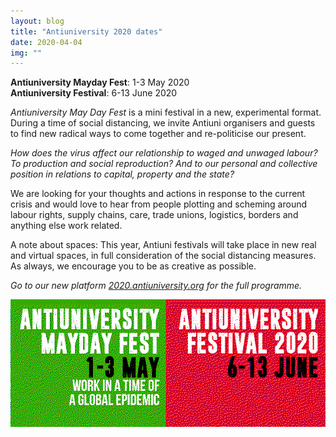 ```yaml
---
layout: blog
title: "Antiuniversity 2020 dates"
date: 2020-04-04
img: ""
---
```

**Antiuniversity Mayday Fest**: 1-3 May 2020<br/>
**Antiuniversity Festival**: 6-13 June 2020

*Antiuniversity May Day Fest* is a mini festival in a new, experimental format. During a time of social distancing, we invite Antiuni organisers and guests to find new radical ways to come together and re-politicise our present.

*How does the virus affect our relationship to waged and unwaged labour? To production and social reproduction? And to our personal and collective position in relations to capital, property and the state?*

We are looking for your thoughts and actions in response to the current crisis and would love to hear from people plotting and scheming around labour rights, supply chains, care, trade unions, logistics, borders and anything else work related. 

A note about spaces:
This year, Antiuni festivals will take place in new real and virtual spaces, in full consideration of the social distancing measures. As always, we encourage you to be as creative as possible.

*Go to our new platform <a href="https://2020.antiuniversity.org/calendar" target="_blank">2020.antiuniversity.org</a> for the full programme.*

![mayday](/assets/images/blog/mayday-2020.png)
